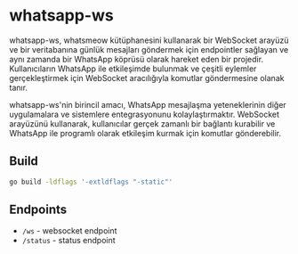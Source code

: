 # whatsapp-ws

whatsapp-ws, whatsmeow kütüphanesini kullanarak bir WebSocket arayüzü ve bir veritabanına günlük mesajları göndermek için endpointler sağlayan ve aynı zamanda bir WhatsApp köprüsü olarak hareket eden bir projedir. Kullanıcıların WhatsApp ile etkileşimde bulunmak ve çeşitli eylemler gerçekleştirmek için WebSocket aracılığıyla komutlar göndermesine olanak tanır.

whatsapp-ws'nin birincil amacı, WhatsApp mesajlaşma yeteneklerinin diğer uygulamalara ve sistemlere entegrasyonunu kolaylaştırmaktır. WebSocket arayüzünü kullanarak, kullanıcılar gerçek zamanlı bir bağlantı kurabilir ve WhatsApp ile programlı olarak etkileşim kurmak için komutlar gönderebilir.

## Build

```bash
go build -ldflags '-extldflags "-static"'
```

## Endpoints

- `/ws` - websocket endpoint
- `/status` - status endpoint
